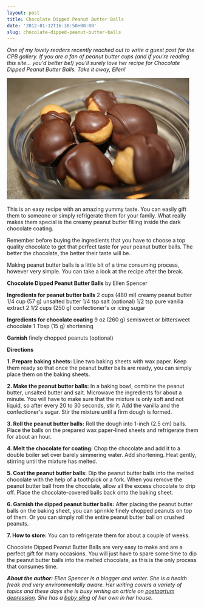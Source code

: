 ```yaml
---
layout: post
title: Chocolate Dipped Peanut Butter Balls
date: '2012-01-12T16:38:50+00:00'
slug: chocolate-dipped-peanut-butter-balls
---
```

<em>One of my lovely readers recently reached out to write a guest post for the CPB gallery. If you are a fan of peanut butter cups (and if you're reading this site… you'd better be!) you'll surely love her recipe for Chocolate Dipped Peanut Butter Balls. Take it away, Ellen!</em>

<a href="/images/uploads/2012/01/Pic1.jpg"><img src="/images/uploads/2012/01/Pic1.jpg" alt="" title="chocolate coated peanut butter balls" width="480" height="320" class="alignnone size-full wp-image-2605" /></a>

This is an easy recipe with an amazing yummy taste. You can easily gift them to someone or simply refrigerate them for your family. What really makes them special is the creamy peanut butter filling inside the dark chocolate coating.

Remember before buying the ingredients that you have to choose a top quality chocolate to get that perfect taste for your peanut butter balls. The better the chocolate, the better their taste will be.

Making peanut butter balls is a little bit of a time consuming process, however very simple. You can take a look at the recipe after the break.

<!--more-->

<strong>Chocolate Dipped Peanut Butter Balls</strong>
by Ellen Spencer

<strong>Ingredients for peanut butter balls</strong>
2 cups (480 ml) creamy peanut butter
1/4 cup (57 g) unsalted butter
1/4 tsp salt (optional)
1/2 tsp pure vanilla extract
2 1/2 cups (250 g) confectioner's or icing sugar

<strong>Ingredients for chocolate coating</strong>
9 oz (260 g) semisweet or bittersweet chocolate
1 Tbsp (15 g) shortening

<strong>Garnish</strong>
finely chopped peanuts (optional)

<strong>Directions</strong>

<strong>1. Prepare baking sheets:</strong> Line two baking sheets with wax paper. Keep them ready so that once the peanut butter balls are ready, you can simply place them on the baking sheets.

<strong>2. Make the peanut butter balls:</strong> In a baking bowl, combine the peanut butter, unsalted butter and salt. Microwave the ingredients for about a minute. You will have to make sure that the mixture is only soft and not liquid, so after every 20 to 30 seconds, stir it. Add the vanilla and the confectioner's sugar. Stir the mixture until a firm dough is formed.

<strong>3. Roll the peanut butter balls:</strong> Roll the dough into 1-inch (2.5 cm) balls. Place the balls on the prepared wax paper-lined sheets and refrigerate them for about an hour.

<strong>4. Melt the chocolate for coating: </strong>Chop the chocolate and add it to a double boiler set over barely simmering water. Add shortening. Heat gently, stirring until the mixture has melted.

<strong>5. Coat the peanut butter balls:</strong> Dip the peanut butter balls into the melted chocolate with the help of a toothpick or a fork. When you remove the peanut butter ball from the chocolate, allow all the excess chocolate to drip off. Place the chocolate-covered balls back onto the baking sheet.

<strong>6. Garnish the dipped peanut butter balls:</strong> After placing the peanut butter balls on the baking sheet, you can sprinkle finely chopped peanuts on top of them. Or you can simply roll the entire peanut butter ball on crushed peanuts.

<strong>7. How to store: </strong>You can to refrigerate them for about a couple of weeks.

Chocolate Dipped Peanut Butter Balls are very easy to make and are a perfect gift for many occasions. You will just have to spare some time to dip the peanut butter balls into the melted chocolate, as this is the only process that consumes time.

<em><strong>About the author:</strong> Ellen Spencer is a blogger and writer. She is a health freak and very environmentally aware. Her writing covers a variety of topics and these days she is busy writing an article on <a href="http://www.diyhealth.com/11-natural-ways-fight-postpartum-depression.html">postpartum depression</a>. She has a <a href="http://www.parentingclan.com/baby-sling1.html">baby sling</a> of her own in her house.</em>
